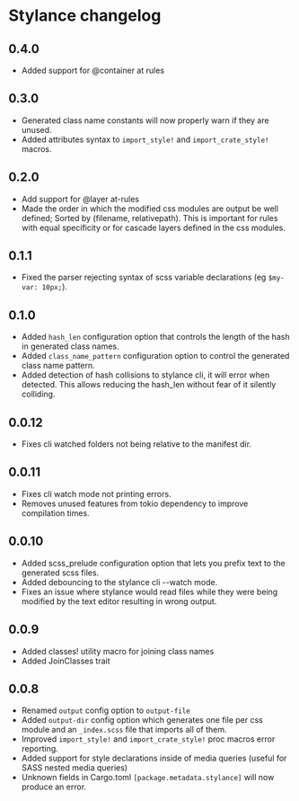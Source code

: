 # Stylance changelog

## 0.4.0

-   Added support for @container at rules

## 0.3.0

-   Generated class name constants will now properly warn if they are unused.
-   Added attributes syntax to `import_style!` and `import_crate_style!` macros.

## 0.2.0

-   Add support for @layer at-rules
-   Made the order in which the modified css modules are output be well defined; Sorted by (filename, relativepath). This is important for rules with equal specificity or for cascade layers defined in the css modules.

## 0.1.1

-   Fixed the parser rejecting syntax of scss variable declarations (eg `$my-var: 10px;`).

## 0.1.0

-   Added `hash_len` configuration option that controls the length of the hash in generated class names.
-   Added `class_name_pattern` configuration option to control the generated class name pattern.
-   Added detection of hash collisions to stylance cli, it will error when detected. This allows reducing the hash_len without fear of it silently colliding.

## 0.0.12

-   Fixes cli watched folders not being relative to the manifest dir.

## 0.0.11

-   Fixes cli watch mode not printing errors.
-   Removes unused features from tokio dependency to improve compilation times.

## 0.0.10

-   Added scss_prelude configuration option that lets you prefix text to the generated scss files.
-   Added debouncing to the stylance cli --watch mode.
-   Fixes an issue where stylance would read files while they were being modified by the text editor resulting in wrong output.

## 0.0.9

-   Added classes! utility macro for joining class names
-   Added JoinClasses trait

## 0.0.8

-   Renamed `output` config option to `output-file`
-   Added `output-dir` config option which generates one file per css module and an `_index.scss` file that imports all of them.
-   Improved `import_style!` and `import_crate_style!` proc macros error reporting.
-   Added support for style declarations inside of media queries (useful for SASS nested media queries)
-   Unknown fields in Cargo.toml `[package.metadata.stylance]` will now produce an error.
